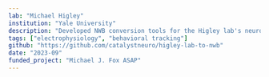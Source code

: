 ```yaml
---
lab: "Michael Higley"
institution: "Yale University"
description: "Developed NWB conversion tools for the Higley lab's neurophysiology datasets, including the Lohani 2022 study which combines behavioral measurements with neural recordings. The conversion pipeline handles multi-modal data integration and implements custom behavioral interfaces for specialized experimental protocols."
tags: ["electrophysiology", "behavioral tracking"]
github: "https://github.com/catalystneuro/higley-lab-to-nwb"
date: "2023-09"
funded_project: "Michael J. Fox ASAP"
---
```

